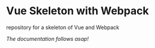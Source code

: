 # Vue Skeleton with Webpack

repository for a skeleton of Vue and Webpack

_The documentation follows asap!_